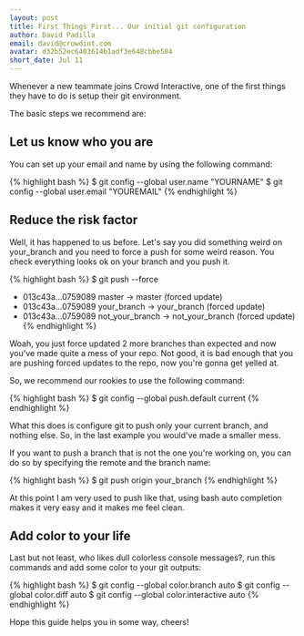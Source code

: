 ```yaml
---
layout: post
title: First Things First... Our initial git configuration
author: David Padilla
email: david@crowdint.com
avatar: d32b52ec6403614b1adf3e648cbbe584
short_date: Jul 11
---
```


Whenever a new teammate joins Crowd Interactive, one of the first things they have to do is setup their git environment.

The basic steps we recommend are:

## Let us know who you are

You can set up your email and name by using the following command:

{% highlight bash %}
$ git config --global user.name "YOURNAME"
$ git config --global user.email "YOUREMAIL"
{% endhighlight %}

## Reduce the risk factor

Well, it has happened to us before. Let's say you did something weird on your_branch and you need to force a push for some weird reason. You check everything looks ok on your branch and you push it.

{% highlight bash %}
$ git push --force
+ 013c43a...0759089 master -> master (forced update)
+ 013c43a...0759089 your_branch -> your_branch (forced update)
+ 013c43a...0759089 not_your_branch -> not_your_branch (forced update)
{% endhighlight %}

Woah, you just force updated 2 more branches than expected and now you've made quite a mess of your repo. Not good, it is bad enough that you are pushing forced updates to the repo, now you're gonna get yelled at.

So, we recommend our rookies to use the following command:

{% highlight bash %}
$ git config --global push.default current
{% endhighlight %}

What this does is configure git to push only your current branch, and nothing else. So, in the last example you would've made a smaller mess.

If you want to push a branch that is not the one you're working on, you can do so by specifying the remote and the branch name:

{% highlight bash %}
$ git push origin your_branch
{% endhighlight %}

At this point I am very used to push like that, using bash auto completion makes it very easy and it makes me feel clean.

## Add color to your life

Last but not least, who likes dull colorless console messages?, run this commands and add some color to your git outputs:

{% highlight bash %}
$ git config --global color.branch auto
$ git config --global color.diff auto
$ git config --global color.interactive auto
{% endhighlight %}

Hope this guide helps you in some way, cheers!